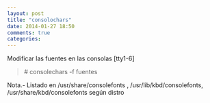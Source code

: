 ```yaml
---
layout: post
title: "consolochars"
date: 2014-01-27 18:50
comments: true
categories: 
---
```

Modificar las fuentes en las consolas [tty1-6]

>\# consolechars -f fuentes

Nota.- Listado en /usr/share/consolefonts , /usr/lib/kbd/consolefonts, /usr/share/kbd/consolefonts según distro


